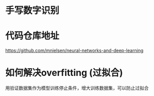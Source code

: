 # 手写数字识别


# 代码仓库地址
https://github.com/mnielsen/neural-networks-and-deep-learning


# 如何解决overfitting (过拟合)
用验证数据集作为模型训练停止条件，增大训练数据集，可以防止过拟合
